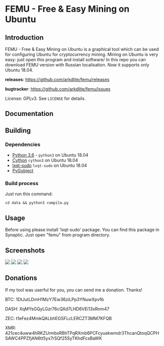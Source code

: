 # FEMU - Free & Easy Mining on Ubuntu


## Introduction

FEMU - Free & Easy Mining on Ubuntu is a graphical tool which can be used for
configuring Ubuntu for cryptocurrency mining. Mining on Ubuntu is very easy:
just open this program and install software/
In this repo you can download FEMU version with Russian localisation.
Now it supports only Ubuntu 18.04.


**releases**: https://github.com/arkdlite/femu/releases

**bugtracker**: https://github.com/arkdlite/femu/issues


License: GPLv3.  See `LICENSE` for details.


## Documentation

## Building

### Dependencies

* [Python 3.6](https://python.org/) - `python3` on Ubuntu 18.04
* [Cython](http://cython.org/) `cython3` on Ubuntu 18.04
* [lxqt-sudo](https://github.com/lxqt/lxqt-sudo) `lxqt-sudo` on Ubuntu 18.04
* [PyGobject](https://pygobject.readthedocs.io/en/latest)

### Build process

Just run this command:

`cd data && python3 compile.py`


## Usage

Before using please install 'lxqt-sudo' package. You can find this
package in Synaptic.
Just open "femu" from program directory.

## Screenshots

![](https://s8.hostingkartinok.com/uploads/images/2018/08/7e80ac8a019e81baf596f6c385eb54e5.jpg)
![](https://s8.hostingkartinok.com/uploads/images/2018/08/84edb8ab67b46112fa995cc1bc1c8f8f.jpg)
![](https://s8.hostingkartinok.com/uploads/images/2018/08/0d25b713221fd66874c7c5924e0cfe17.jpg)
![](https://s8.hostingkartinok.com/uploads/images/2018/08/7d1b2f547e6349df3e6a5cf291c2a457.jpg)

## Donations

If my tool was userful for you, you can send me a donation. Thanks!

BTC: 1DtJutLDmH1MzY7Ew36ziLPp3YNuwXpvfb

DASH: XqMYsGQyLGzr76cQXd7LHD6VEi13xRnm47

ZEC: t1eFez4MmkQALbhEGSFLcLERCZT3MM7KFQB

XMR: 421cec4uww4hRKZUrmbxRBhTPqRXmb6PCFcyuakwmdr3ThcanQtoqQCPHSAWC4PPZfjAN6tt5yx7rSQf25SyTKhdFcsBaWK

